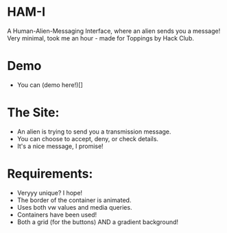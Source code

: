 # HAM-I

A Human-Alien-Messaging Interface, where an alien sends you a message! Very minimal, took me an hour - made for Toppings by Hack Club.

# Demo

- You can (demo here!)[]

# The Site:

- An alien is trying to send you a transmission message.
- You can choose to accept, deny, or check details.
- It's a nice message, I promise!

# Requirements:

- Veryyy unique? I hope!
- The border of the container is animated.
- Uses both vw values and media queries.
- Containers have been used!
- Both a grid (for the buttons) AND a gradient background!
